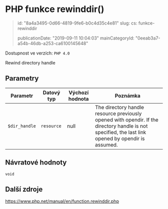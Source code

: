 PHP funkce rewinddir()
======================

> id: "8a4a3495-0d66-4819-9fe6-b0c4d35c4e81"
> slug:
> 	cs: funkce-rewinddir
>
> publicationDate: "2019-09-11 10:04:03"
> mainCategoryId: "0eeab3a7-a54b-46db-a253-ca6100145648"

Dostupnost ve verzích: `PHP 4.0`

Rewind directory handle


Parametry
--------------

| Parametr | Datový typ | Výchozí hodnota | Poznámka |
|-----|-----|-----|-----|
| `$dir_handle` | `resource` | null | The directory handle resource previously opened with opendir. If the directory handle is not specified, the last link opened by opendir is assumed. |


Návratové hodnoty
----------------

`void`



Další zdroje
------------

https://www.php.net/manual/en/function.rewinddir.php
